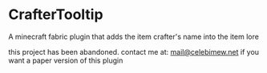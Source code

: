 # CrafterTooltip
A minecraft fabric plugin that adds the item crafter's name into the item lore

this project has been abandoned. contact me at: mail@celebimew.net if you want a paper version of this plugin
